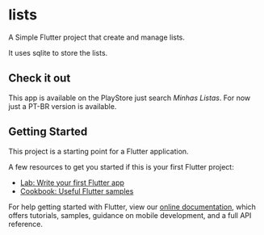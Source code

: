 # lists

A Simple Flutter project that create and manage lists.

It uses sqlite to store the lists.

## Check it out

This app is available on the PlayStore just search *Minhas Listas*. For now just a PT-BR version is available.

## Getting Started

This project is a starting point for a Flutter application.

A few resources to get you started if this is your first Flutter project:

- [Lab: Write your first Flutter app](https://flutter.dev/docs/get-started/codelab)
- [Cookbook: Useful Flutter samples](https://flutter.dev/docs/cookbook)

For help getting started with Flutter, view our
[online documentation](https://flutter.dev/docs), which offers tutorials,
samples, guidance on mobile development, and a full API reference.
